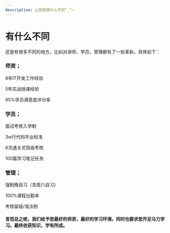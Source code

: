 ```yaml
---
description: 让我想想什么不同^_^~
---
```


# 有什么不同

还是有很多不同的地方，比如对讲师、学员、管理都有了一些革新。具体如下：

### 师资；

8年IT开发工作经验

5年实战授课经验

95%学员满意度评分率



### 学员；

面试考核入学制

3w行代码毕业标准

6次通关式班级考核

100篇学习笔记任务



### 管理；

强制晚自习（含周六自习）

100%课程出勤率

考核留级/淘汰制

#### 

#### 言而总之呢，我们给予您最好的师资，最好的学习环境，同时也要求您开足马力学习。最终收获知识，学有所成。

